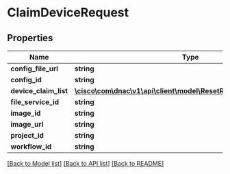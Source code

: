 # ClaimDeviceRequest

## Properties
Name | Type | Description | Notes
------------ | ------------- | ------------- | -------------
**config_file_url** | **string** |  | [optional] 
**config_id** | **string** |  | [optional] 
**device_claim_list** | [**\cisco\com\dnac\v1\api\client\model\ResetRequestDeviceResetList[]**](ResetRequestDeviceResetList.md) |  | [optional] 
**file_service_id** | **string** |  | [optional] 
**image_id** | **string** |  | [optional] 
**image_url** | **string** |  | [optional] 
**project_id** | **string** |  | [optional] 
**workflow_id** | **string** |  | [optional] 

[[Back to Model list]](../README.md#documentation-for-models) [[Back to API list]](../README.md#documentation-for-api-endpoints) [[Back to README]](../README.md)


